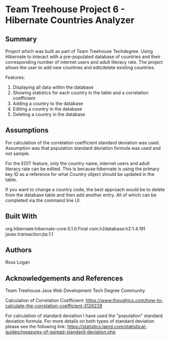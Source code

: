 # Team Treehouse Project 6 - Hibernate Countries Analyzer

## Summary

Project which was built as part of Team Treehouse Techdegree. Using Hibernate to
interact with a pre-populated database of countries and their corresponding 
number of internet users and adult literacy rate. The project allows the user
to add new countries and edit/delete existing countries.

Features:
1. Displaying all data within the database
2. Showing statistics for each country in the table and a correlation coefficient
3. Adding a country to the database
4. Editing a country in the database
5. Deleting a country in the database

## Assumptions

For calculation of the correlation coefficient standard deviation was used. Assumption
was that population standard deviation formula was used and not sample. 

For the EDIT feature, only the country name, internet users and adult literacy rate
can be edited. This is because hibernate is using the primary key ID as a reference
for what Country object should be updated in the table.

If you want to change a country code, the best approach would be to delete from
the database table and then add another entry. All of which can be completed via
the command line UI.


## Built With

org.hibernate:hibernate-core:5.1.0.Final
com.h2database:h2:1.4.191
javax.transaction:jta:1.1

## Authors

Ross Logan

## Acknowledgements and References

Team Treehouse Java Web Development Tech Degree Community

Calculation of Correlation Coefficient:
https://www.thoughtco.com/how-to-calculate-the-correlation-coefficient-3126228

For calculation of standard deviation I have used the "population" standard deviation
formula. For more details on both types of standard deviation please see the following link:
https://statistics.laerd.com/statistical-guides/measures-of-spread-standard-deviation.php